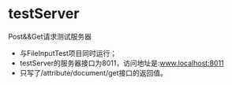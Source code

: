 # testServer
Post&amp;&amp;Get请求测试服务器
- 与FileInputTest项目同时运行；
- testServer的服务器接口为8011，访问地址是:www.localhost:8011
- 只写了/attribute/document/get接口的返回值。
